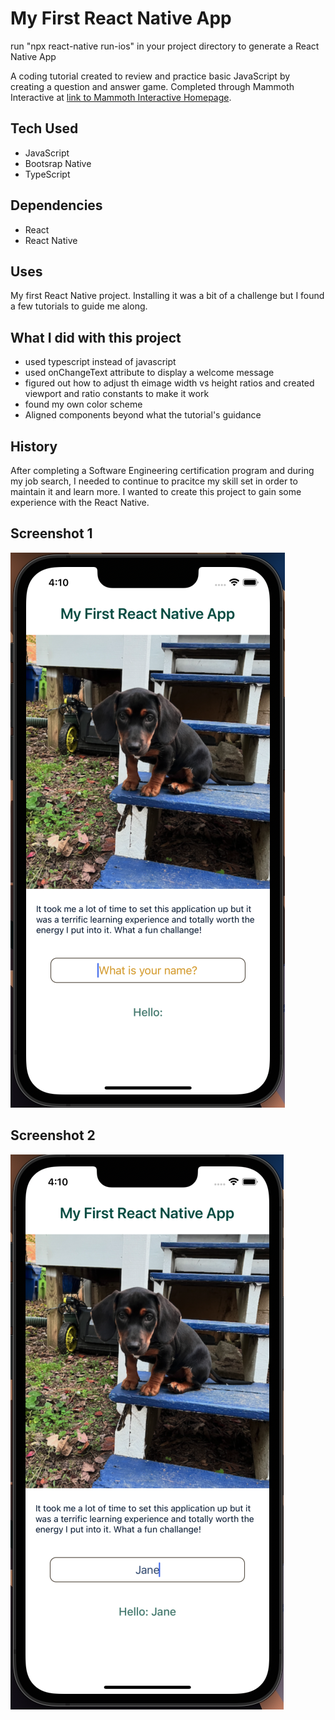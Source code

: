 # My First React Native App

run "npx react-native run-ios" in your project directory to generate a React Native App

A coding tutorial created to review and practice basic JavaScript by creating a question and answer game. Completed through Mammoth Interactive at [link to Mammoth Interactive Homepage](https://training.mammothinteractive.com/courses).

## Tech Used
- JavaScript
- Bootsrap Native
- TypeScript

## Dependencies
- React
- React Native

## Uses
My first React Native project. Installing it was a bit of a challenge but I found a few tutorials to guide me along.

## What I did with this project
- used typescript instead of javascript
- used onChangeText attribute to display a welcome message
- figured out how to adjust th eimage width vs height ratios and created viewport and ratio constants to make it work
- found my own color scheme
- Aligned components beyond what the tutorial's guidance

## History
After completing a Software Engineering certification program and during my job search, I needed to continue to pracitce my skill set in order to maintain it and learn more. I wanted to create this project to gain some experience with the React Native.

## Screenshot 1
![Desktop stipet of HTML file](images/RNImage1.png)

## Screenshot 2
![Desktop stipet of HTML file](images/RNImage2.png)
